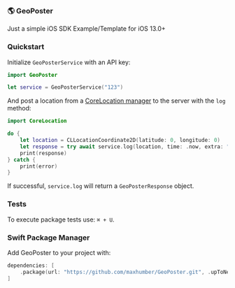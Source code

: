 ### 🌎 GeoPoster

Just a simple iOS SDK Example/Template for iOS 13.0+



### Quickstart

Initialize `GeoPosterService` with an API key:

```swift
import GeoPoster

let service = GeoPosterService("123")
```

And post a location from a [CoreLocation manager](https://developer.apple.com/documentation/corelocation/getting_the_user_s_location) to the server with the `log` method:

```swift
import CoreLocation

do { 
    let location = CLLocationCoordinate2D(latitude: 0, longitude: 0)
    let response = try await service.log(location, time: .now, extra: "A note")
    print(response)
} catch { 
    print(error)
}
```

If successful, `service.log` will return a `GeoPosterResponse` object.



### Tests

To execute package tests use: `⌘ + U`.



### Swift Package Manager

Add GeoPoster to your project with:

```swift
dependencies: [
    .package(url: "https://github.com/maxhumber/GeoPoster.git", .upToNextMajor(from: "1.0"))
]
```

